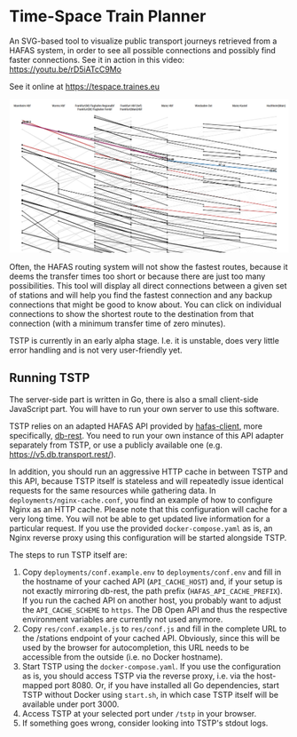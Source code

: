 # Time-Space Train Planner

An SVG-based tool to visualize public transport journeys retrieved from a HAFAS system, in order to see all possible connections and possibly find faster connections. See it in action in this video: https://youtu.be/rD5iATcC9Mo

See it online at https://tespace.traines.eu

![Example Diagram](res/screenshot.png?raw=true)

Often, the HAFAS routing system will not show the fastest routes, because it deems the transfer times too short or because there are just too many possibilities. This tool will display all direct connections between a given set of stations and will help you find the fastest connection and any backup connections that might be good to know about. You can click on individual connections to show the shortest route to the destination from that connection (with a minimum transfer time of zero minutes).

TSTP is currently in an early alpha stage. I.e. it is unstable, does very little error handling and is not very user-friendly yet.

## Running TSTP

The server-side part is written in Go, there is also a small client-side JavaScript part. You will have to run your own server to use this software.

TSTP relies on an adapted HAFAS API provided by [hafas-client](https://github.com/public-transport/hafas-client), more specifically, [db-rest](https://github.com/derhuerst/db-rest). You need to run your own instance of this API adapter separately from TSTP, or use a publicly available one (e.g. https://v5.db.transport.rest/).

In addition, you should run an aggressive HTTP cache in between TSTP and this API, because TSTP itself is stateless and will repeatedly issue identical requests for the same resources while gathering data. In `deployments/nginx-cache.conf`, you find an example of how to configure Nginx as an HTTP cache. Please note that this configuration will cache for a very long time. You will not be able to get updated live information for a particular request. If you use the provided `docker-compose.yaml` as is, an Nginx reverse proxy using this configuration will be started alongside TSTP.

The steps to run TSTP itself are:

1. Copy `deployments/conf.example.env` to `deployments/conf.env` and fill in the hostname of your cached API (`API_CACHE_HOST`) and, if your setup is not exactly mirroring db-rest, the path prefix (`HAFAS_API_CACHE_PREFIX`). If you run the cached API on another host, you probably want to adjust the `API_CACHE_SCHEME` to `https`. The DB Open API and thus the respective environment variables are currently not used anymore.
2. Copy `res/conf.example.js` to `res/conf.js` and fill in the complete URL to the /stations endpoint of your cached API. Obviously, since this will be used by the browser for autocompletion, this URL needs to be accessible from the outside (i.e. no Docker hostname).
3. Start TSTP using the `docker-compose.yaml`. If you use the configuration as is, you should access TSTP via the reverse proxy, i.e. via the host-mapped port 8080. Or, if you have installed all Go dependencies, start TSTP without Docker using `start.sh`, in which case TSTP itself will be available under port 3000.
4. Access TSTP at your selected port under `/tstp` in your browser.
5. If something goes wrong, consider looking into TSTP's stdout logs.
